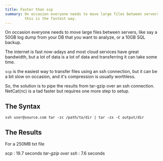 ```yaml
---
title: Faster than scp
summary: On occasion everyone needs to move large files between servers,
         this is the fastest way.
---
```


On occasion everyone needs to move large files between servers, like say a 50GB
log dump from your DB that you want to analyze, or a 10GB SQL backup.

The internet is fast now-adays and most cloud services have great bandwidth,
but a lot of data is a lot of data and transferring it can take some time.

`scp` is the easiest way to transfer files using an ssh connection, but it can
be a bit slow on occasion, and it's compression is usually worthless.

So, the solution is to pipe the results from tar-gzip over an ssh connection.
NetCat(nc) is a tad faster but requires one more step to setup.

The Syntax
----------

    ssh user@source.com tar -zc /path/to/dir | tar -zx -C output/dir

The Results
-----------
For a 250MB txt file

*scp* : 19.7 seconds
*tar-gzip over ssh* : 7.6 seconds


